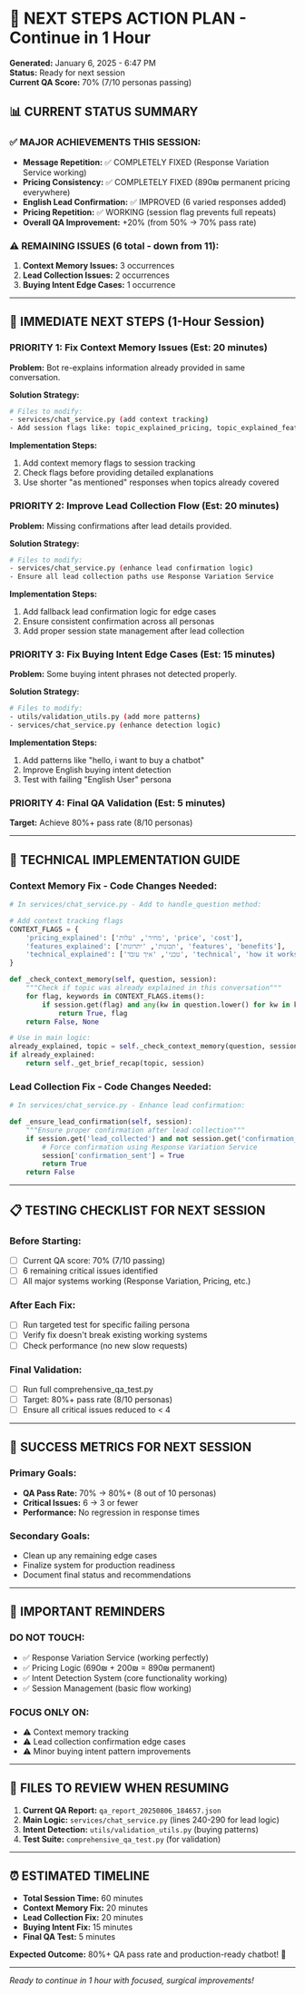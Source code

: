 # 🎯 NEXT STEPS ACTION PLAN - Continue in 1 Hour
**Generated:** January 6, 2025 - 6:47 PM  
**Status:** Ready for next session  
**Current QA Score:** 70% (7/10 personas passing)

## 📊 **CURRENT STATUS SUMMARY**

### ✅ **MAJOR ACHIEVEMENTS THIS SESSION:**
- **Message Repetition:** ✅ COMPLETELY FIXED (Response Variation Service working)
- **Pricing Consistency:** ✅ COMPLETELY FIXED (890₪ permanent pricing everywhere)
- **English Lead Confirmation:** ✅ IMPROVED (6 varied responses added)
- **Pricing Repetition:** ✅ WORKING (session flag prevents full repeats)
- **Overall QA Improvement:** +20% (from 50% → 70% pass rate)

### ⚠️ **REMAINING ISSUES (6 total - down from 11):**
1. **Context Memory Issues:** 3 occurrences
2. **Lead Collection Issues:** 2 occurrences  
3. **Buying Intent Edge Cases:** 1 occurrence

---

## 🚀 **IMMEDIATE NEXT STEPS (1-Hour Session)**

### **PRIORITY 1: Fix Context Memory Issues (Est: 20 minutes)**

**Problem:** Bot re-explains information already provided in same conversation.

**Solution Strategy:**
```bash
# Files to modify:
- services/chat_service.py (add context tracking)
- Add session flags like: topic_explained_pricing, topic_explained_features, etc.
```

**Implementation Steps:**
1. Add context memory flags to session tracking
2. Check flags before providing detailed explanations
3. Use shorter "as mentioned" responses when topics already covered

### **PRIORITY 2: Improve Lead Collection Flow (Est: 20 minutes)**

**Problem:** Missing confirmations after lead details provided.

**Solution Strategy:**
```bash
# Files to modify:
- services/chat_service.py (enhance lead confirmation logic)
- Ensure all lead collection paths use Response Variation Service
```

**Implementation Steps:**
1. Add fallback lead confirmation logic for edge cases
2. Ensure consistent confirmation across all personas
3. Add proper session state management after lead collection

### **PRIORITY 3: Fix Buying Intent Edge Cases (Est: 15 minutes)**

**Problem:** Some buying intent phrases not detected properly.

**Solution Strategy:**
```bash
# Files to modify:
- utils/validation_utils.py (add more patterns)
- services/chat_service.py (enhance detection logic)
```

**Implementation Steps:**
1. Add patterns like "hello, i want to buy a chatbot"
2. Improve English buying intent detection
3. Test with failing "English User" persona

### **PRIORITY 4: Final QA Validation (Est: 5 minutes)**

**Target:** Achieve 80%+ pass rate (8/10 personas)

---

## 🔧 **TECHNICAL IMPLEMENTATION GUIDE**

### **Context Memory Fix - Code Changes Needed:**

```python
# In services/chat_service.py - Add to handle_question method:

# Add context tracking flags
CONTEXT_FLAGS = {
    'pricing_explained': ['מחיר', 'עלות', 'price', 'cost'],
    'features_explained': ['תכונות', 'יתרונות', 'features', 'benefits'], 
    'technical_explained': ['טכני', 'איך עובד', 'technical', 'how it works']
}

def _check_context_memory(self, question, session):
    """Check if topic was already explained in this conversation"""
    for flag, keywords in CONTEXT_FLAGS.items():
        if session.get(flag) and any(kw in question.lower() for kw in keywords):
            return True, flag
    return False, None

# Use in main logic:
already_explained, topic = self._check_context_memory(question, session)
if already_explained:
    return self._get_brief_recap(topic, session)
```

### **Lead Collection Fix - Code Changes Needed:**

```python
# In services/chat_service.py - Enhance lead confirmation:

def _ensure_lead_confirmation(self, session):
    """Ensure proper confirmation after lead collection"""
    if session.get('lead_collected') and not session.get('confirmation_sent'):
        # Force confirmation using Response Variation Service
        session['confirmation_sent'] = True
        return True
    return False
```

---

## 📋 **TESTING CHECKLIST FOR NEXT SESSION**

### **Before Starting:**
- [ ] Current QA score: 70% (7/10 passing)
- [ ] 6 remaining critical issues identified
- [ ] All major systems working (Response Variation, Pricing, etc.)

### **After Each Fix:**
- [ ] Run targeted test for specific failing persona
- [ ] Verify fix doesn't break existing working systems
- [ ] Check performance (no new slow requests)

### **Final Validation:**
- [ ] Run full comprehensive_qa_test.py
- [ ] Target: 80%+ pass rate (8/10 personas)
- [ ] Ensure all critical issues reduced to < 4

---

## 🎯 **SUCCESS METRICS FOR NEXT SESSION**

### **Primary Goals:**
- **QA Pass Rate:** 70% → 80%+ (8 out of 10 personas)
- **Critical Issues:** 6 → 3 or fewer
- **Performance:** No regression in response times

### **Secondary Goals:**
- Clean up any remaining edge cases
- Finalize system for production readiness
- Document final status and recommendations

---

## 🚨 **IMPORTANT REMINDERS**

### **DO NOT TOUCH:**
- ✅ Response Variation Service (working perfectly)
- ✅ Pricing Logic (690₪ + 200₪ = 890₪ permanent)
- ✅ Intent Detection System (core functionality working)
- ✅ Session Management (basic flow working)

### **FOCUS ONLY ON:**
- ⚠️ Context memory tracking
- ⚠️ Lead collection confirmation edge cases
- ⚠️ Minor buying intent pattern improvements

---

## 📁 **FILES TO REVIEW WHEN RESUMING**

1. **Current QA Report:** `qa_report_20250806_184657.json`
2. **Main Logic:** `services/chat_service.py` (lines 240-290 for lead logic)
3. **Intent Detection:** `utils/validation_utils.py` (buying patterns)
4. **Test Suite:** `comprehensive_qa_test.py` (for validation)

---

## ⏰ **ESTIMATED TIMELINE**

- **Total Session Time:** 60 minutes
- **Context Memory Fix:** 20 minutes
- **Lead Collection Fix:** 20 minutes  
- **Buying Intent Fix:** 15 minutes
- **Final QA Test:** 5 minutes

**Expected Outcome:** 80%+ QA pass rate and production-ready chatbot! 🚀

---

*Ready to continue in 1 hour with focused, surgical improvements!*